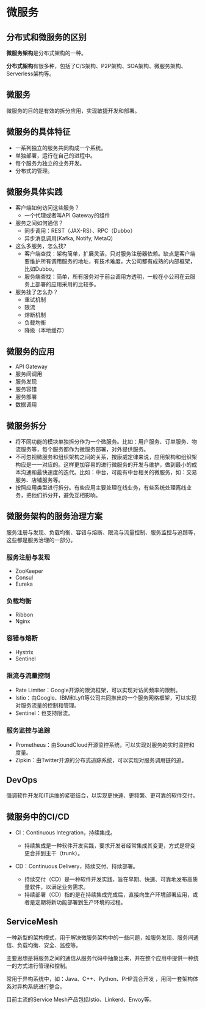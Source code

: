 # 微服务

## 分布式和微服务的区别

**微服务架构**是分布式架构的一种。

**分布式架构**有很多种，包括了C/S架构、P2P架构、SOA架构、微服务架构、Serverless架构等。


## 微服务

微服务的目的是有效的拆分应用，实现敏捷开发和部署。

## 微服务的具体特征

+ 一系列独立的服务共同构成一个系统。
+ 单独部署，运行在自己的进程中。
+ 每个服务为独立的业务开发。
+ 分布式的管理。

## 微服务具体实践

+ 客户端如何访问这些服务？
  + 一个代理或者叫API Gateway的组件
+ 服务之间如何通信？
  + 同步调用：REST（JAX-RS）、RPC（Dubbo）
  + 异步消息调用(Kafka, Notify, MetaQ)
+ 这么多服务，怎么找?
  + 客户端查找：架构简单，扩展灵活，只对服务注册器依赖。缺点是客户端要维护所有调用服务的地址，有技术难度，大公司都有成熟的内部框架，比如Dubbo。
  + 服务端查找：简单，所有服务对于前台调用方透明，一般在小公司在云服务上部署的应用采用的比较多。
+ 服务挂了怎么办？
  + 重试机制
  + 限流
  + 熔断机制
  + 负载均衡
  + 降级（本地缓存）

## 微服务的应用
+ API Gateway
+ 服务间调用
+ 服务发现
+ 服务容错
+ 服务部署
+ 数据调用

## 微服务拆分

+ 将不同功能的模块单独拆分作为一个微服务。比如：用户服务、订单服务、物流服务等，每个服务都作为微服务部署，对外提供服务。
+ 不可忽视微服务和组织架构之间的关系，按康威定律来说，应用架构和组织架构应是一一对应的。这样更加容易的进行微服务的开发与维护，做到最小的成本沟通和最快速度的迭代。比如：中台，可能有中台相关的微服务，如：交易服务、店铺服务等。
+ 按照应用类型进行拆分。有些应用主要处理在线业务，有些系统处理离线业务，把他们拆分开，避免互相影响。

## 微服务架构的服务治理方案

服务注册与发现、负载均衡、容错与熔断、限流与流量控制、服务监控与追踪等，这些都是服务治理的一部分。

### 服务注册与发现
+ ZooKeeper
+ Consul
+ Eureka

### 负载均衡

+ Ribbon
+ Nginx

### 容错与熔断
+ Hystrix
+ Sentinel

### 限流与流量控制

+ Rate Limiter：Google开源的限流框架，可以实现对访问频率的限制。
+ Istio：由Google、IBM和Lyft等公司共同推出的一个服务网格框架，可以实现对服务流量的控制和管理。
+ Sentinel：也支持限流。

### 服务监控与追踪
+ Prometheus：由SoundCloud开源监控系统，可以实现对服务的实时监控和度量。
+ Zipkin：由Twitter开源的分布式追踪系统，可以实现对服务调用链的追。

## DevOps

强调软件开发和IT运维的紧密结合，以实现更快速、更频繁、更可靠的软件交付。

## 微服务中的CI/CD

+ CI：Continuous Integration，持续集成。
  + 持续集成是一种软件开发实践，要求开发者经常集成其变更，方式是将变更合并到主干（trunk）。

+ CD：Continuous Delivery，持续交付、持续部署。
  + 持续交付（CD）是一种软件开发实践，旨在早期、快速、可靠地发布高质量软件，以满足业务需求。
  + 持续部署（CD）指的是在持续集成完成后，直接向生产环境部署应用，或者是定期将新功能部署到生产环境的过程。

## ServiceMesh

一种新型的架构模式，用于解决微服务架构中的一些问题，如服务发现、服务间通信、负载均衡、安全、监控等。

主要思想是将服务之间的通信从服务代码中抽象出来，并在整个应用中提供一种统一的方式进行管理和控制。

常用于异构系统中，如：Java、C++、Python、PHP混合开发 ，用同一套架构体系对异构系统进行整合。

目前主流的Service Mesh产品包括Istio、Linkerd、Envoy等。


